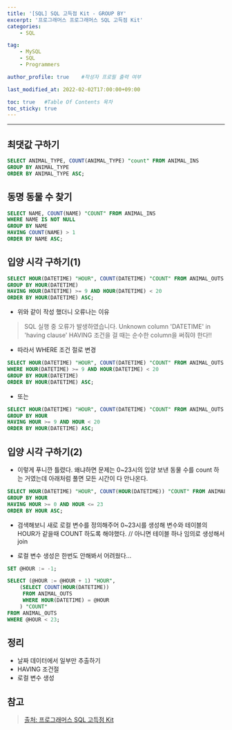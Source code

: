 ```yaml
---
title: '[SQL] SQL 고득점 Kit - GROUP BY'
excerpt: '프로그래머스 프로그래머스 SQL 고득점 Kit'
categories:
    - SQL

tag:
    - MySQL
    - SQL
    - Programmers

author_profile: true    #작성자 프로필 출력 여부

last_modified_at: 2022-02-02T17:00:00+09:00

toc: true   #Table Of Contents 목차 
toc_sticky: true
---
```


---

## 최댓값 구하기

```SQL
SELECT ANIMAL_TYPE, COUNT(ANIMAL_TYPE) "count" FROM ANIMAL_INS
GROUP BY ANIMAL_TYPE
ORDER BY ANIMAL_TYPE ASC;
```

## 동명 동물 수 찾기

```SQL
SELECT NAME, COUNT(NAME) "COUNT" FROM ANIMAL_INS
WHERE NAME IS NOT NULL
GROUP BY NAME
HAVING COUNT(NAME) > 1
ORDER BY NAME ASC;
```

## 입양 시각 구하기(1)

```SQL
SELECT HOUR(DATETIME) "HOUR", COUNT(DATETIME) "COUNT" FROM ANIMAL_OUTS
GROUP BY HOUR(DATETIME)
HAVING HOUR(DATETIME) >= 9 AND HOUR(DATETIME) < 20
ORDER BY HOUR(DATETIME) ASC;
```

- 위와 같이 작성 했더니 오류나는 이유
> SQL 실행 중 오류가 발생하였습니다. 
> Unknown column 'DATETIME' in 'having clause'
HAVING 조건을 걸 때는 순수한 column을 써줘야 한다!!

- 따라서 WHERE 조건 절로 변경

```SQL
SELECT HOUR(DATETIME) "HOUR", COUNT(DATETIME) "COUNT" FROM ANIMAL_OUTS
WHERE HOUR(DATETIME) >= 9 AND HOUR(DATETIME) < 20
GROUP BY HOUR(DATETIME)
ORDER BY HOUR(DATETIME) ASC;
```

- 또는
  
```SQL
SELECT HOUR(DATETIME) "HOUR", COUNT(DATETIME) "COUNT" FROM ANIMAL_OUTS
GROUP BY HOUR
HAVING HOUR >= 9 AND HOUR < 20
ORDER BY HOUR(DATETIME) ASC;
```

## 입양 시각 구하기(2)

- 이렇게 푸니깐 틀렸다. 왜냐하면 문제는 0~23시의 입양 보낸 동물 수를 count 하는 거였는데 아래처럼 풀면 모든 시간이 다 안나온다. 
  
```SQL
SELECT HOUR(DATETIME) "HOUR", COUNT(HOUR(DATETIME)) "COUNT" FROM ANIMAL_OUTS
GROUP BY HOUR
HAVING HOUR >= 0 AND HOUR <= 23
ORDER BY HOUR ASC;
```

- 검색해보니 새로 로컬 변수를 정의해주어 0~23시를 생성해 변수와 테이블의 HOUR가 같을때 COUNT 하도록 해야했다. // 아니면 테이블 하나 임의로 생성해서 join

- 로컬 변수 생성은 한번도 안해봐서 어려웠다... 
  
```SQL
SET @HOUR := -1;

SELECT (@HOUR := @HOUR + 1) "HOUR", 
    (SELECT COUNT(HOUR(DATETIME)) 
     FROM ANIMAL_OUTS
     WHERE HOUR(DATETIME) = @HOUR
    ) "COUNT" 
FROM ANIMAL_OUTS
WHERE @HOUR < 23;
```

## 정리 
- 날짜 데이터에서 일부만 추출하기 
- HAVING 조건절 
- 로컬 변수 생성

## 참고

> [출처: 프로그래머스 SQL 고득점 Kit](https://programmers.co.kr/learn/challenges?tab=sql_practice_kit)